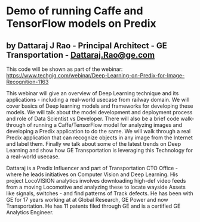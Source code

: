 # Demo of running Caffe and TensorFlow models on Predix

## by Dattaraj J Rao - Principal Architect - GE Transportation - <a href='mailto:Dattaraj.Rao@ge.com'>Dattaraj.Rao@ge.com</a>

This code will be shown as part of the webinar: https://www.techgig.com/webinar/Deep-Learning-on-Predix-for-Image-Recognition-1163

This webinar will give an overview of Deep Learning technique and its applications - including a real-world usecase from railway domain. We will cover basics of Deep learning models and frameworks for developing these models. We will talk about the model development and deployment process and role of Data Scientist vs Developer.
There will also be a brief code walk-through of running a Caffe/TensorFlow model for analyzing images and developing a Predix application to do the same. We will walk through a real Predix application that can recognize objects in any image from the Internet and label them. Finally we talk about some of the latest trends on Deep Learning and show how GE Transportation is leveraging this Technology for a real-world usecase.

Dattaraj is a Predix Influencer and part of Transportation CTO Office - where he leads initiatives on Computer Vision and Deep Learning. His project LocoVISION analytics involves downloading high-def video feeds from a moving Locomotive and analyzing these to locate wayside Assets like signals, switches - and find patterns of Track defects. He has been with GE for 17 years working at at Global Research, GE Power and now Transportation. He has 11 patents filed through GE and is a certified GE Analytics Engineer.
